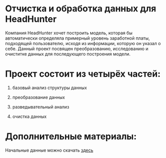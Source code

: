 # Отчистка и обработка данных для HeadHunter

Компания HeadHunter хочет построить модель, которая бы автоматически определяла примерный уровень заработной платы, подходящей пользователю, исходя из информации, которую он указал о себе. Данный проект посвящен преобразованию, исследованию и очиститке данных для последующего построения модели.

# Проект состоит из четырёх частей:

1. базовый анализ структуры данных

2. преобразование данных

3. разведывательный анализ

4. очистка данных


# Дополнительные материалы:
Начальные данные можно скачать [здесь](https://drive.google.com/drive/folders/1gdzplBJhksIchrXNwlStRVJKqnzRWgGk?usp=drive_link) 
